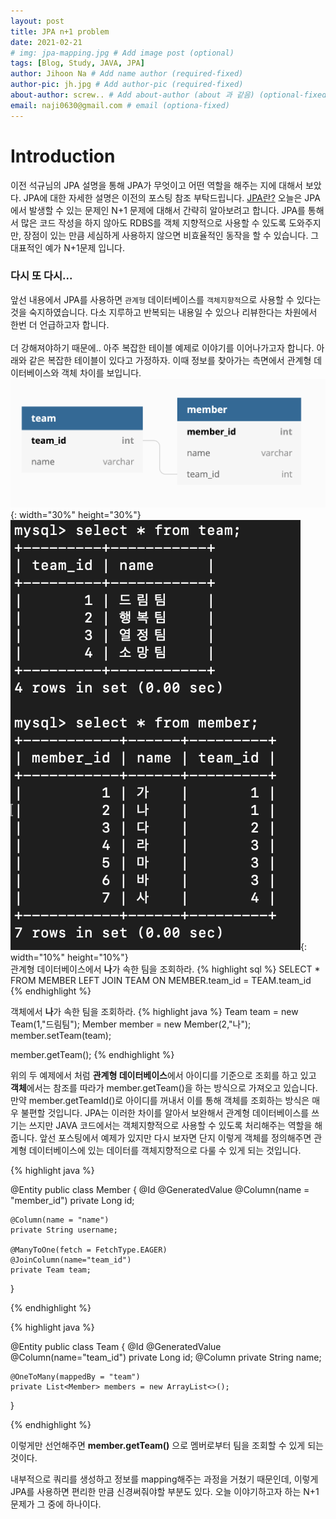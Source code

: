 ```yaml
---
layout: post
title: JPA n+1 problem
date: 2021-02-21
# img: jpa-mapping.jpg # Add image post (optional)
tags: [Blog, Study, JAVA, JPA]
author: Jihoon Na # Add name author (required-fixed)
author-pic: jh.jpg # Add author-pic (required-fixed)
about-author: screw.. # Add about-author (about 과 같음) (optional-fixed)
email: naji0630@gmail.com # email (optiona-fixed)
---
```


# Introduction
이전 석규님의 JPA 설명을 통해 JPA가 무엇이고 어떤 역할을 해주는 지에 대해서 보았다. JPA에 대한 자세한 설명은 이전의 포스팅 참조 부탁드립니다. [JPA란?](https://liketech.codes/jpa-primitive-value-mapping/)
오늘은 JPA에서 발생할 수 있는 문제인 N+1 문제에 대해서 간략히 알아보려고 합니다. JPA를 통해서 많은 코드 작성을 하지 않아도 RDBS를 객체 지향적으로
사용할 수 있도록 도와주지만, 장점이 있는 만큼 세심하게 사용하지 않으면 비효율적인 동작을 할 수 있습니다. 그 대표적인 예가 N+1문제 입니다.

### 다시 또 다시... ###
앞선 내용에서 JPA를 사용하면 `관계형` 데이터베이스를 `객체지향적`으로 사용할 수 있다는 것을 숙지하였습니다.
다소 지루하고 반복되는 내용일 수 있으나 리뷰한다는 차원에서 한번 더 언급하고자 합니다.
<br>
<br>
더 강해져야하기 때문에.. 아주 복잡한 테이블 예제로 이야기를 이어나가고자 합니다. 아래와 같은 복잡한 테이블이 있다고 가정하자. 이때 정보를 찾아가는 측면에서 관계형 데이터베이스와 객체 차이를 보입니다.
<br>
![다이어그램](/./assets/img/2021-02-20-N+1-diagram.png){: width="30%" height="30%"}
![테이](/./assets/img/2021-02-20-N+1-table.png){: width="10%" height="10%"}
<br>
관계형 데이터베이스에서 **나**가 속한 팀을 조회하라.
   {% highlight sql %}
   SELECT * FROM MEMBER LEFT JOIN TEAM ON MEMBER.team_id = TEAM.team_id
   {% endhighlight %}
   
객체에서 **나**가 속한 팀을 조회하라.
   {% highlight java %}
   Team team = new Team(1,"드림팀");
   Member member = new Member(2,"나");
   member.setTeam(team);
   
   member.getTeam();
   {% endhighlight %}
   
위의 두 예제에서 처럼 **관계형 데이터베이스**에서 아이디를 기준으로 조회를 하고 있고
**객체**에서는 참조를 따라가 member.getTeam()을 하는 방식으로 가져오고 있습니다. 
만약 member.getTeamId()로 아이디를 꺼내서 이를 통해 객체를 조회하는 방식은 매우 불편할 것입니다.
JPA는 이러한 차이를 알아서 보완해서 관계형 데이터베이스를 쓰기는 쓰지만 JAVA 코드에서는 객체지향적으로 
사용할 수 있도록 처리해주는 역할을 해줍니다. 앞선 포스팅에서 예제가 있지만 다시 보자면 단지
이렇게 객체를 정의해주면 관계형 데이터베이스에 있는 데이터를 객체지향적으로 다룰 수 있게 되는 것입니다.

{% highlight java %}

@Entity
public class Member {
    @Id @GeneratedValue
    @Column(name = "member_id")
    private Long id;

    @Column(name = "name")
    private String username;

    @ManyToOne(fetch = FetchType.EAGER)
    @JoinColumn(name="team_id")
    private Team team;
}

{% endhighlight %}

{% highlight java %}

@Entity
public class Team {
    @Id
    @GeneratedValue
    @Column(name="team_id")
    private Long id;
    @Column
    private String name;

    @OneToMany(mappedBy = "team")
    private List<Member> members = new ArrayList<>();
}

{% endhighlight %}


이렇게만 선언해주면 **member.getTeam()** 으로 멤버로부터 팀을 조회할 수 있게 되는것이다.

내부적으로 쿼리를 생성하고 정보를 mapping해주는 과정을 거쳤기 때문인데, 이렇게 JPA를 사용하면 편리한 만큼 신경써줘야할 부분도 있다.
오늘 이야기하고자 하는 N+1 문제가 그 중에 하나이다.
